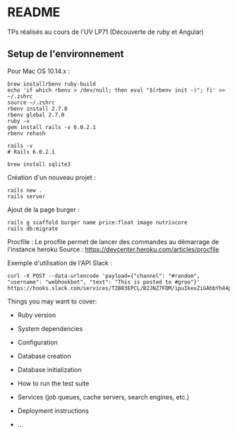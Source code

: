 # README

TPs réalisés au cours de l'UV LP71 (Découverte de ruby et Angular)

## Setup de l'environnement

Pour Mac OS 10.14.x : 
```
brew installrbenv ruby-build
echo 'if which rbenv > /dev/null; then eval "$(rbenv init -)"; fi' >> ~/.zshrc
source ~/.zshrc
rbenv install 2.7.0
rbenv global 2.7.0
ruby -v
gem install rails -v 6.0.2.1
rbenv rehash
```
```
rails -v
# Rails 6.0.2.1
```
```
brew install sqlite3
```

Création d'un nouveau projet : 
```
rails new .
rails server 
```

Ajout de la page burger : 
```
rails g scaffold burger name price:float image nutriscore
rails db:migrate
```

Procfile : 
Le procfile permet de lancer des commandes au démarrage de l'instance heroku
Source : https://devcenter.heroku.com/articles/procfile

Exemple d'utilisation de l'API Slack : 
```
curl -X POST --data-urlencode 'payload={"channel": "#random", "username": "webhookbot", "text": "This is posted to #groo"}' https://hooks.slack.com/services/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
```
Things you may want to cover:

* Ruby version

* System dependencies

* Configuration

* Database creation

* Database initialization

* How to run the test suite

* Services (job queues, cache servers, search engines, etc.)

* Deployment instructions

* ...

